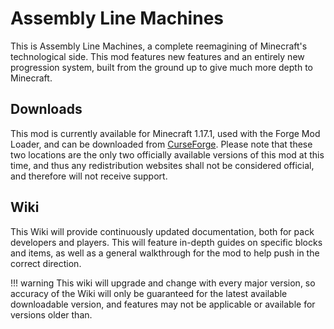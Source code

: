 # Assembly Line Machines

This is Assembly Line Machines, a complete reemagining of Minecraft's technological side.
This mod features new features and an entirely new progression system, built from the ground up to give much more depth
to Minecraft.

## Downloads

This mod is currently available for Minecraft 1.17.1, used with the Forge Mod Loader, and can be downloaded from [CurseForge](https://www.curseforge.com/minecraft/mc-mods/assemblylinemachines). Please note that these two locations are the only two officially available versions of this mod at this time, and thus any redistribution websites shall not be considered official, and therefore will not receive support.

## Wiki

This Wiki will provide continuously updated documentation, both for pack developers and players. This will feature in-depth guides on specific blocks and items, as well as a general walkthrough for the mod to help push in the correct direction.

!!! warning
    This wiki will upgrade and change with every major version, so accuracy of the Wiki will only be guaranteed for the latest available downloadable version, and features may not be applicable or available for versions older than.
